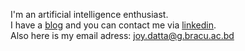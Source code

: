 I'm an artificial intelligence enthusiast. 
<br/>
I have a [blog](https://jdatta.medium.com) and you can contact me via [linkedin](https://www.linkedin.com/in/joy-datta). 
<br/>
Also here is my email adress: joy.datta@g.bracu.ac.bd
